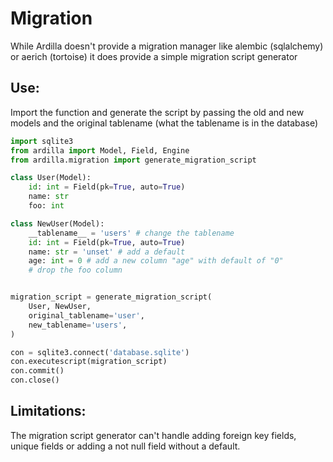 # Migration 

While Ardilla doesn't provide a migration manager like alembic (sqlalchemy) or aerich (tortoise) it does provide a simple migration script generator

## Use:

Import the function and generate the script by passing the old and new models and the original tablename (what the tablename is in the database)

```python
import sqlite3
from ardilla import Model, Field, Engine
from ardilla.migration import generate_migration_script

class User(Model):
    id: int = Field(pk=True, auto=True)
    name: str
    foo: int

class NewUser(Model):
    __tablename__ = 'users' # change the tablename
    id: int = Field(pk=True, auto=True)
    name: str = 'unset' # add a default
    age: int = 0 # add a new column "age" with default of "0"
    # drop the foo column


migration_script = generate_migration_script(
    User, NewUser,
    original_tablename='user',
    new_tablename='users',
)

con = sqlite3.connect('database.sqlite')
con.executescript(migration_script)
con.commit()
con.close()
```

## Limitations:

The migration script generator can't handle adding foreign key fields, unique fields or adding a not null field without a default.

